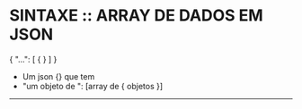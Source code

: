 # SINTAXE :: ARRAY DE DADOS EM JSON
{
  "...": [ { } ]
}
- Um json {} que tem
- "um objeto de ":  [array de { objetos }]

---
